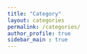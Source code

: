 ```yaml
---
title: "Category"
layout: categories
permalink: /categories/
author_profile: true
sidebar_main : true 
---
```

